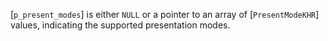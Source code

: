 [`p_present_modes`] is either `NULL` or a pointer to an array of
[`PresentModeKHR`] values, indicating the supported presentation
modes.